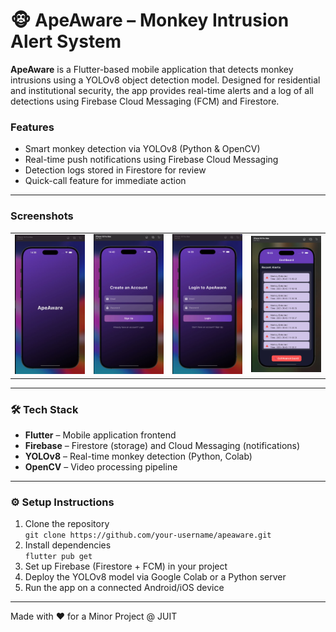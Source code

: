 # 🐵 ApeAware – Monkey Intrusion Alert System

**ApeAware** is a Flutter-based mobile application that detects monkey intrusions using a YOLOv8 object detection model. Designed for residential and institutional security, the app provides real-time alerts and a log of all detections using Firebase Cloud Messaging (FCM) and Firestore.

###  Features

- Smart monkey detection via YOLOv8 (Python & OpenCV)
- Real-time push notifications using Firebase Cloud Messaging
- Detection logs stored in Firestore for review
- Quick-call feature for immediate action

---

###  Screenshots

<table>
  <tr>
    <td><img src="screenshots/zero.jpeg" width="200"/></td>
    <td><img src="screenshots/signup.jpeg" width="200"/></td>
    <td><img src="screenshots/login.jpeg" width="200"/></td>
    <td><img src="screenshots/dashboards.jpeg" width="200"/></td>
  </tr>
</table>

---

### 🛠️ Tech Stack

- **Flutter** – Mobile application frontend  
- **Firebase** – Firestore (storage) and Cloud Messaging (notifications)  
- **YOLOv8** – Real-time monkey detection (Python, Colab)  
- **OpenCV** – Video processing pipeline  

---

### ⚙️ Setup Instructions

1. Clone the repository  
   `git clone https://github.com/your-username/apeaware.git`
2. Install dependencies  
   `flutter pub get`
3. Set up Firebase (Firestore + FCM) in your project  
4. Deploy the YOLOv8 model via Google Colab or a Python server  
5. Run the app on a connected Android/iOS device

---
Made with ❤️ for a Minor Project @ JUIT









